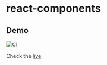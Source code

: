 # react-components

## Demo

[![CI](https://github.com/adnenre/react-components/actions/workflows/format_and_deploy.yml/badge.svg)](https://github.com/adnenre/react-components/actions/workflows/format_and_deploy.yml)

Check the [live](https://adnenre.github.io/react-components/)
